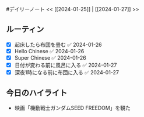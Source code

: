 #デイリーノート
<< [[2024-01-25]] | [[2024-01-27]] >>
## ルーティン
- [x] 起床したら布団を畳む ✅ 2024-01-26
- [x] Hello Chinese ✅ 2024-01-26
- [x] Super Chinese ✅ 2024-01-26
- [x] 日付が変わる前に風呂に入る ✅ 2024-01-27
- [x] 深夜1時になる前に布団に入る ✅ 2024-01-27
## 今日のハイライト
- 映画「機動戦士ガンダムSEED FREEDOM」を観た
